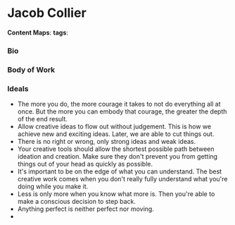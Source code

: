 # Jacob Collier

**Content Maps**:
**tags**:


### Bio



### Body of Work



### Ideals

- The more you do, the more courage it takes to not do everything all at once. But the more you can embody that courage, the greater the depth of the end result.
- Allow creative ideas to flow out without judgement. This is how we achieve new and exciting ideas. Later, we are able to cut things out.
- There is no right or wrong, only strong ideas and weak ideas.
- Your creative tools should allow the shortest possible path between ideation and creation. Make sure they don't prevent you from getting things out of your head as quickly as possible. 
- It's important to be on the edge of what you can understand. The best creative work comes when you don't really fully understand what you're doing while you make it.
- Less is only more when you know what more is. Then you're able to make a conscious decision to step back.
- Anything perfect is neither perfect nor moving.
- 


